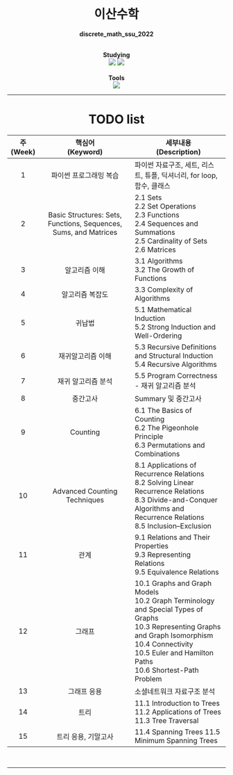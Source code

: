 **<div align="center"> 이산수학</div>**
======
**<div align="center">discrete_math_ssu_2022<br><br></div>**

**<div align="center"> Studying<br><img src="https://img.shields.io/badge/Jupyter-F37626?style=flat-square&logo=Jupyter&logoColor=white"/> <img src="https://img.shields.io/badge/Python-3776AB?style=flat-square&logo=Python&logoColor=white"/><br><br> Tools<br><img src="https://img.shields.io/badge/Anaconda-44A833?style=flat-square&logo=Anaconda&logoColor=white"/><br></div>**


------
**<div align="center">TODO list</div>**
======
|<div align="center">주<br>(Week)</div>|<div align="center">핵심어<br>(Keyword)</div>|<div align="center">세부내용<br>(Description)</div>|
|:---:|:---:|:---|
|1|파이썬 프로그래밍 복습|파이썬 자료구조, 세트, 리스트, 튜플, 딕셔너리, for loop, 함수, 클래스|
|2|Basic Structures: Sets, Functions, Sequences, Sums, and Matrices|2.1 Sets<br>2.2 Set Operations<br>2.3 Functions<br>2.4 Sequences and Summations<br>2.5 Cardinality of Sets<br>2.6 Matrices|
|3|알고리즘 이해|3.1 Algorithms<br>3.2 The Growth of Functions|
|4|알고리즘 복잡도|3.3 Complexity of Algorithms|
|5|귀납법|5.1 Mathematical Induction<br>5.2 Strong Induction and Well-Ordering|
|6|재귀알고리즘 이해|5.3 Recursive Definitions and Structural Induction<br>5.4 Recursive Algorithms|
|7|재귀 알고리즘 분석|5.5 Program Correctness - 재귀 알고리즘 분석|
|8|중간고사|Summary 및 중간고사|
|9|Counting|6.1 The Basics of Counting<br>6.2 The Pigeonhole Principle<br>6.3 Permutations and Combinations|
|10|Advanced Counting Techniques|8.1 Applications of Recurrence Relations<br>8.2 Solving Linear Recurrence Relations<br>8.3 Divide-and-Conquer Algorithms and Recurrence Relations<br>8.5 Inclusion–Exclusion|
|11|관계|9.1 Relations and Their Properties<br>9.3 Representing Relations<br>9.5 Equivalence Relations|
|12|그래프|10.1 Graphs and Graph Models<br>10.2 Graph Terminology and Special Types of Graphs<br>10.3 Representing Graphs and Graph Isomorphism<br>10.4 Connectivity<br>10.5 Euler and Hamilton Paths<br>10.6 Shortest-Path Problem|
|13|그래프 응용|소셜네트워크 자료구조 분석|
|14|트리|11.1 Introduction to Trees<br>11.2 Applications of Trees<br>11.3 Tree Traversal|
|15|트리 응용, 기말고사|11.4 Spanning Trees 11.5 Minimum Spanning Trees|
<br>

------
